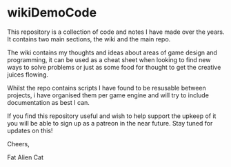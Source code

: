 # wikiDemoCode
This repository is a collection of code and notes I have made over the years. It contains two main sections, the wiki and the main repo.

The wiki contains my thoughts and ideas about areas of game design and programming, it can be used as a cheat sheet when looking to find new ways to solve problems or just as some food for thought to get the creative juices flowing.

Whilst the repo contains scripts I have found to be resusable between projects, i have organised them per game engine and will try to include documentation as best I can.

If you find this repository useful and wish to help support the upkeep of it you will be able to sign up as a patreon in the near future. Stay tuned for updates on this! 


Cheers, 

Fat Alien Cat 
